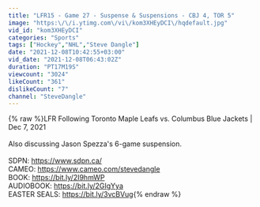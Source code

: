 ```yaml
---
title: "LFR15 - Game 27 - Suspense & Suspensions - CBJ 4, TOR 5"
image: "https:\/\/i.ytimg.com\/vi\/kom3XHEyDCI\/hqdefault.jpg"
vid_id: "kom3XHEyDCI"
categories: "Sports"
tags: ["Hockey","NHL","Steve Dangle"]
date: "2021-12-08T10:42:55+03:00"
vid_date: "2021-12-08T06:43:02Z"
duration: "PT17M19S"
viewcount: "3024"
likeCount: "361"
dislikeCount: "7"
channel: "SteveDangle"
---
```

{% raw %}LFR Following Toronto Maple Leafs vs. Columbus Blue Jackets | Dec 7, 2021<br /><br />Also discussing Jason Spezza's 6-game suspension. <br /><br />SDPN: <a rel="nofollow" target="blank" href="https://www.sdpn.ca/">https://www.sdpn.ca/</a><br />CAMEO: <a rel="nofollow" target="blank" href="https://www.cameo.com/stevedangle">https://www.cameo.com/stevedangle</a><br />BOOK: <a rel="nofollow" target="blank" href="https://bit.ly/2I9hmWP">https://bit.ly/2I9hmWP</a><br />AUDIOBOOK: <a rel="nofollow" target="blank" href="https://bit.ly/2GIgYya">https://bit.ly/2GIgYya</a><br />EASTER SEALS: <a rel="nofollow" target="blank" href="https://bit.ly/3vcBVug">https://bit.ly/3vcBVug</a>{% endraw %}
